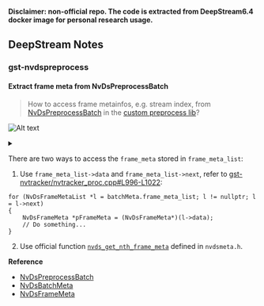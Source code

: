 
**Disclaimer: non-official repo. The code is extracted from DeepStream6.4 docker image for personal research usage.**


## DeepStream Notes

### gst-nvdspreprocess

#### Extract frame meta from NvDsPreprocessBatch

> How to access frame metainfos, e.g. stream index, from [NvDsPreprocessBatch](https://docs.nvidia.com/metropolis/deepstream/dev-guide/sdk-api/structNvDsPreProcessBatch.html) in the [custom preprocess lib](/gst-nvdspreprocess/nvdspreprocess_lib/nvdspreprocess_lib.cpp#L100)?

![Alt text](https://g.gravizo.com/source/custom_mark1?https%3A%2F%2Fraw.githubusercontent.com%2FEnding2015a%2Fdeepstream6.4-gst-plugins%2Fmaster%2FREADME.md)

<details> 
<summary></summary>
custom_mark1
  digraph G {
    size ="4,4"
    batch [shape=box,label="NvDsPreprocessBatch"]
    batch_meta [shape=box,label="NvDsBatchMeta* batch_meta"]
    frame_meta_list [shape=box,label="NvDsFrameMetaList* frame_meta_list"]
    frame_meta [shape=box,label="NvDsFrameMeta"]
    pad_index [shape=box,label="guint pad_index"]
    batch -> batch_meta 
    batch_meta -> frame_meta_list
    frame_meta_list -> frame_meta
    frame_meta -> pad_index
  }
custom_mark1
</details>

There are two ways to access the `frame_meta` stored in `frame_meta_list`:
1. Use `frame_meta_list->data` and `frame_meta_list->next`, refer to [gst-nvtracker/nvtracker_proc.cpp#L996-L1022](/gst-nvtracker/nvtracker_proc.cpp#L996-L1022):
```
for (NvDsFrameMetaList *l = batchMeta.frame_meta_list; l != nullptr; l = l->next)
{
    NvDsFrameMeta *pFrameMeta = (NvDsFrameMeta*)(l->data);
    // Do something...
}
```
2. Use official function [`nvds_get_nth_frame_meta`](https://docs.nvidia.com/metropolis/deepstream/dev-guide/sdk-api/group__metadata__structures.html#ga408cd1025e19d9ae28edf56c55f9cc3f) defined in `nvdsmeta.h`.

**Reference**

* [NvDsPreprocessBatch](https://docs.nvidia.com/metropolis/deepstream/dev-guide/sdk-api/structNvDsPreProcessBatch.html)
* [NvDsBatchMeta](https://docs.nvidia.com/metropolis/deepstream/dev-guide/sdk-api/struct__NvDsBatchMeta.html)
* [NvDsFrameMeta](https://docs.nvidia.com/metropolis/deepstream/dev-guide/sdk-api/struct__NvDsFrameMeta.html)
